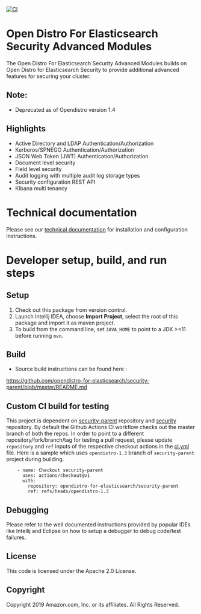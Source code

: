 [![CI](https://github.com/opendistro-for-elasticsearch/security-advanced-modules/workflows/CI/badge.svg?branch=master)](https://github.com/opendistro-for-elasticsearch/security-advanced-modules/actions)

# Open Distro For Elasticsearch Security Advanced Modules

The Open Distro For Elasticsearch Security Advanced Modules builds on Open Distro for Elasticsearch Security to provide additional advanced features for securing your cluster. 

## Note:

* Deprecated as of Opendistro version 1.4

## Highlights

* Active Directory and LDAP Authentication/Authorization
* Kerberos/SPNEGO Authentication/Authorization
* JSON Web Token (JWT) Authentication/Authorization
* Document level security
* Field level security
* Audit logging with multiple audit log storage types
* Security configuration REST API
* Kibana multi tenancy

# Technical documentation

Please see our [technical documentation](https://opendistro.github.io/for-elasticsearch-docs/) for installation and configuration instructions.

# Developer setup, build, and run steps


## Setup

1. Check out this package from version control.
1. Launch Intellij IDEA, choose **Import Project**,  select the root of this package and import it as maven project. 
1. To build from the command line, set `JAVA_HOME` to point to a JDK >=11 before running `mvn`.


## Build

* Source build instructions can be found here : 

https://github.com/opendistro-for-elasticsearch/security-parent/blob/master/README.md

## Custom CI build for testing

This project is dependent on [security-parent](https://github.com/opendistro-for-elasticsearch/security-parent) repository and [security](https://github.com/opendistro-for-elasticsearch/security) repository.
By default the Github Actions CI workflow checks out the master branch of both the repos.
In order to point to a different repository/fork/branch/tag for testing a pull request, please update `repository` and `ref` inputs of the respective checkout actions in the [ci.yml](.github/workflows/ci.yml) file. Here is a sample which uses `opendistro-1.3` branch of `security-parent` project during building.

```
    - name: Checkout security-parent
      uses: actions/checkout@v1
      with:
        repository: opendistro-for-elasticsearch/security-parent
        ref: refs/heads/opendistro-1.3
```

## Debugging

Please refer to the well documented instructions provided by popular IDEs like Intellij and Eclipse on how to setup a debugger to debug code/test failures.


## License

This code is licensed under the Apache 2.0 License. 

## Copyright

Copyright 2019 Amazon.com, Inc. or its affiliates. All Rights Reserved.

